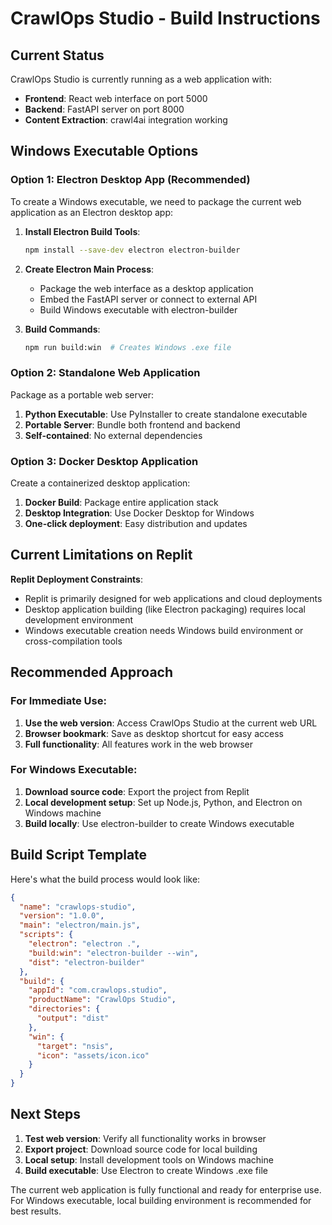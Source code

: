 # CrawlOps Studio - Build Instructions

## Current Status
CrawlOps Studio is currently running as a web application with:
- **Frontend**: React web interface on port 5000
- **Backend**: FastAPI server on port 8000
- **Content Extraction**: crawl4ai integration working

## Windows Executable Options

### Option 1: Electron Desktop App (Recommended)
To create a Windows executable, we need to package the current web application as an Electron desktop app:

1. **Install Electron Build Tools**:
   ```bash
   npm install --save-dev electron electron-builder
   ```

2. **Create Electron Main Process**:
   - Package the web interface as a desktop application
   - Embed the FastAPI server or connect to external API
   - Build Windows executable with electron-builder

3. **Build Commands**:
   ```bash
   npm run build:win  # Creates Windows .exe file
   ```

### Option 2: Standalone Web Application
Package as a portable web server:

1. **Python Executable**: Use PyInstaller to create standalone executable
2. **Portable Server**: Bundle both frontend and backend
3. **Self-contained**: No external dependencies

### Option 3: Docker Desktop Application
Create a containerized desktop application:

1. **Docker Build**: Package entire application stack
2. **Desktop Integration**: Use Docker Desktop for Windows
3. **One-click deployment**: Easy distribution and updates

## Current Limitations on Replit

**Replit Deployment Constraints**:
- Replit is primarily designed for web applications and cloud deployments
- Desktop application building (like Electron packaging) requires local development environment
- Windows executable creation needs Windows build environment or cross-compilation tools

## Recommended Approach

### For Immediate Use:
1. **Use the web version**: Access CrawlOps Studio at the current web URL
2. **Browser bookmark**: Save as desktop shortcut for easy access
3. **Full functionality**: All features work in the web browser

### For Windows Executable:
1. **Download source code**: Export the project from Replit
2. **Local development setup**: Set up Node.js, Python, and Electron on Windows machine
3. **Build locally**: Use electron-builder to create Windows executable

## Build Script Template

Here's what the build process would look like:

```json
{
  "name": "crawlops-studio",
  "version": "1.0.0",
  "main": "electron/main.js",
  "scripts": {
    "electron": "electron .",
    "build:win": "electron-builder --win",
    "dist": "electron-builder"
  },
  "build": {
    "appId": "com.crawlops.studio",
    "productName": "CrawlOps Studio",
    "directories": {
      "output": "dist"
    },
    "win": {
      "target": "nsis",
      "icon": "assets/icon.ico"
    }
  }
}
```

## Next Steps

1. **Test web version**: Verify all functionality works in browser
2. **Export project**: Download source code for local building
3. **Local setup**: Install development tools on Windows machine
4. **Build executable**: Use Electron to create Windows .exe file

The current web application is fully functional and ready for enterprise use. For Windows executable, local building environment is recommended for best results.